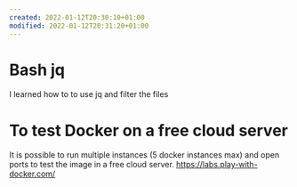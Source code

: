```yaml
---
created: 2022-01-12T20:30:10+01:00
modified: 2022-01-12T20:31:20+01:00
---
```


# Bash jq

I learned how to to use jq and filter the files


# To test Docker on a free cloud server
It is possible to run multiple instances (5 docker instances max) and open ports to test the image in a free cloud server. 
https://labs.play-with-docker.com/

